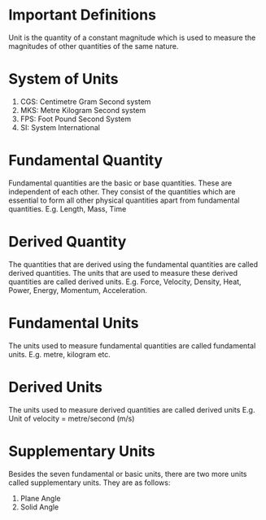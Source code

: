 # Important Definitions

Unit is the quantity of a constant magnitude which is used to measure the magnitudes of other quantities of the same nature.

# System of Units

1. CGS: Centimetre Gram Second system
2. MKS: Metre Kilogram Second system
3. FPS: Foot Pound Second System
4. SI: System International

# Fundamental Quantity

Fundamental quantities are the basic or base quantities. These are independent of each other. They consist of the quantities which are essential to form all other physical quantities apart from fundamental quantities.
E.g. Length, Mass, Time

# Derived Quantity

The quantities that are derived using the fundamental quantities are called derived quantities. The units that are used to measure these derived quantities are called derived units. 
E.g. Force, Velocity, Density, Heat, Power, Energy, Momentum, Acceleration.

# Fundamental Units

The units used to measure fundamental quantities are called fundamental units.
E.g. metre, kilogram etc.

# Derived Units

The units used to measure derived quantities are called derived units
E.g. Unit of velocity = metre/second (m/s) 

# Supplementary Units

Besides the seven fundamental or basic units, there are two more units called supplementary units. They are as follows:
1. Plane Angle
2. Solid Angle
